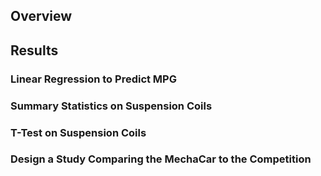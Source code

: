 ## Overview 


## Results 
### Linear Regression to Predict MPG

### Summary Statistics on Suspension Coils

### T-Test on Suspension Coils

### Design a Study Comparing the MechaCar to the Competition

